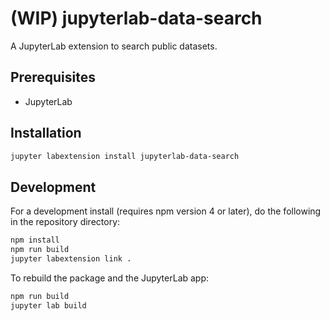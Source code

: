 # (WIP) jupyterlab-data-search

A JupyterLab extension to search public datasets.


## Prerequisites

* JupyterLab

## Installation

```bash
jupyter labextension install jupyterlab-data-search
```

## Development

For a development install (requires npm version 4 or later), do the following in the repository directory:

```bash
npm install
npm run build
jupyter labextension link .
```

To rebuild the package and the JupyterLab app:

```bash
npm run build
jupyter lab build
```

